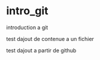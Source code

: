# intro_git

introduction a git

test dajout de contenue a un fichier

test dajout a partir de github
